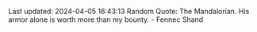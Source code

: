 Last updated: 2024-04-05 16:43:13
Random Quote: The Mandalorian. His armor alone is worth more than my bounty. - Fennec Shand